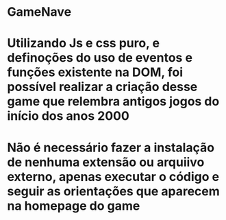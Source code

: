 # GameNave


<h1> Utilizando Js e css puro, e definoções do uso de eventos e funções existente na DOM, foi possível realizar a criação desse game que relembra antigos jogos do início dos anos 2000 <h1/>
  
<p> Não é necessário fazer a instalação de nenhuma extensão ou arquiivo externo, apenas executar o código e seguir as orientações que aparecem na homepage do game <p/>
